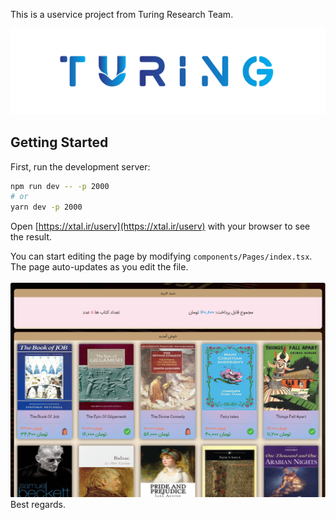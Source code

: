 This is a uservice project from Turing Research Team.

<img src="./turing (1)_prev_ui.png"/>

## Getting Started

First, run the development server:

```bash
npm run dev -- -p 2000
# or
yarn dev -p 2000
```



Open [https://xtal.ir/userv](https://xtal.ir/userv) with your browser to see the result.

You can start editing the page by modifying `components/Pages/index.tsx`. The page auto-updates as you edit the file.
<br/>
<br/>
<img src="./Screenshot 2024-09-09 175630.png" />
<br/>
Best regards.
